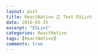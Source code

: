 ```yaml
---
layout: post
title: ReactNative 之 Test ESLint
date: 2016-05-25
excerpt: "ESLint"
categories: ReactNative
tags: [ReactNative]
comments: true
---
```

